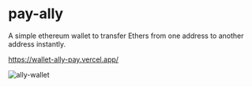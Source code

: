 # pay-ally

A simple ethereum wallet to transfer Ethers from one address to another address instantly.

https://wallet-ally-pay.vercel.app/

![ally-wallet](https://user-images.githubusercontent.com/76831425/159044672-a76da47f-7fc7-4d5e-8196-bd8c86a3c89f.png)
